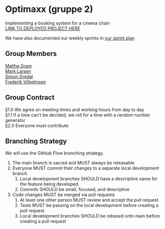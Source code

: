 # Optimaxx (gruppe 2)

Implementing a booking system for a cinema chain  
[LINK TO DEPLOYED PROJECT HERE](https://example.com/) 

We have also documented our weekly sprints in [our sprint plan](/misc/sprint-plan.md)

## Group Members
[Malthe Gram](https://github.com/MaltheGram)  
[Mark Larsen](https://github.com/mark3010)  
[Simon Gredal](https://github.com/simongredal)  
[Frederik Vilhelmsen](https://github.com/frederikmahipal)  

## Group Contract
§1.0  We agree on meeting times and working hours from day to day  
§1.1  If a time can't be decided, we roll for a time with a random number generator  
§2.0  Everyone must contribute

## Branching Strategy 
We will use the GitHub Flow branching strategy.
1. The main branch is sacred and MUST always be releasable
2. Everyone MUST commit their changes to a separate local development branch 
   1. Local development branches SHOULD have a descriptive name for the feature being developed.
   2. Commits SHOULD be small, focused, and descriptive
3. Code changes MUST be merged via pull requests
   1. At least one other person MUST review and accept the pull request
   2. Tests MUST be passing on the local development before creating a pull request
   3. Local development branches SHOULD be rebased onto main before creating a pull request
 

